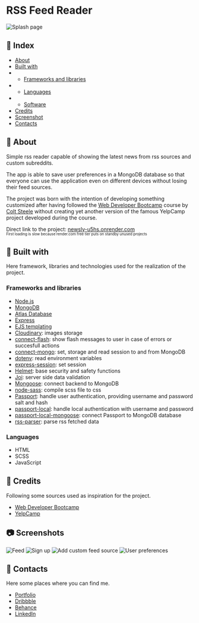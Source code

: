 # RSS Feed Reader
![Splash page](https://res.cloudinary.com/duuklscys/image/upload/v1700073532/Portfolio/newsly_landing_page_ponhzb.png)

## 📄 Index
* [About](#-about)
* [Built with](#-built-with)
* * [Frameworks and libraries](#frameworks-and-libraries)
* * [Languages](#languages)
* * [Software](#software)
* [Credits](#-credits)
* [Screenshot](#-screenshots)
* [Contacts](#-contacts)

## 🔰 About
Simple rss reader capable of showing the latest news from rss sources and custom subreddits.

The app is able to save user preferences in a MongoDB database so that everyone can use the application even on different devices without losing their feed sources.

The project was born with the intention of developing something customized after having followed the [Web Developer Bootcamp](https://www.udemy.com/course/the-web-developer-bootcamp/) course by [Colt Steele](https://github.com/Colt) without creating yet another version of the famous YelpCamp project developed during the course.

Direct link to the project: [newsly-u5hs.onrender.com](https://newsly-u5hs.onrender.com/)<br>
<sub><sup>First loading is slow because render.com free tier puts on standby unused projects</sup></sub>

## 🔨 Built with
Here framework, libraries and technologies used for the realization of the project.

### Frameworks and libraries
* [Node.js](https://nodejs.org/)
* [MongoDB](https://www.mongodb.com/)
* [Atlas Database](https://www.mongodb.com/it-it/products/platform/atlas-database)
* [Express](https://expressjs.com/)
* [EJS templating](https://ejs.co/)
* [Cloudinary](https://cloudinary.com/): images storage
* [connect-flash](https://www.npmjs.com/package/connect-flash): show flash messages to user in case of errors or succesfull actions
* [connect-mongo](https://www.npmjs.com/package/connect-mongo): set, storage and read session to and from MongoDB
* [dotenv](https://www.npmjs.com/package/dotenv): read environment variables
* [express-session](https://www.npmjs.com/package/express-session): set session
* [Helmet](https://helmetjs.github.io/): base security and safety functions
* [Joi](https://joi.dev/): server side data validation
* [Mongoose](https://mongoosejs.com/): connect backend to MongoDB
* [node-sass](https://www.npmjs.com/package/node-sass): compile scss file to css
* [Passport](https://www.passportjs.org/): handle user authentication, providing username and password salt and hash
* [passport-local](https://www.passportjs.org/packages/passport-local/): handle local authentication with username and password
* [passport-local-mongoose](https://www.npmjs.com/package/passport-local-mongoose): connect Passport to MongoDB database
* [rss-parser](https://www.npmjs.com/package/rss-parser): parse rss fetched data

### Languages
* HTML
* SCSS
* JavaScript

## 🌟 Credits
Following some sources used as inspiration for the project.

* [Web Developer Bootcamp](https://www.udemy.com/course/the-web-developer-bootcamp/)
* [YelpCamp](https://github.com/Colt/YelpCamp)

## 📷 Screenshots
![Feed](https://res.cloudinary.com/duuklscys/image/upload/v1700073533/Portfolio/newsly_feed_wl7wg8.png)
![Sign up](https://res.cloudinary.com/duuklscys/image/upload/v1700073532/Portfolio/newsly_signup_ouyaph.png)
![Add custom feed source](https://res.cloudinary.com/duuklscys/image/upload/v1700073533/Portfolio/newsly_feed_add_custom_cpimdz.png)
![User preferences](https://res.cloudinary.com/duuklscys/image/upload/v1700073533/Portfolio/newsly_feed_preferences_oaytyl.png)

## 📮 Contacts
Here some places where you can find me.

* [Portfolio](https://daviderivolta.com/)
* [Dribbble](https://dribbble.com/spilu)
* [Behance](https://www.behance.net/spilu)
* [LinkedIn](https://www.linkedin.com/in/davide-rivolta/)